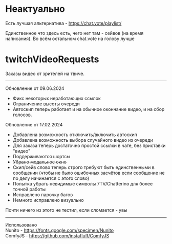# Неактуально
Есть лучшая альтернатива - https://chat.vote/playlist/

Единственное что здесь есть, чего нет там - сейвов (на время написания). Во всём остальном chat.vote на голову лучше

# twitchVideoRequests  
Заказы видео от зрителей на твиче.  

---
Обновление от 09.06.2024
- Фикс некоторых неработающих ссылок
- Ограничение высоты очереди
- Автоскип теперь работает и на обычное окончание видео, и на сбор голосов.


Обновление от 17.02.2024
- Добавлена возможность отключить/включить автоскип
- Добавлена возможность выбора случайного видео из очереди
- Для заказа теперь достаточно простой ссылки в чате, без приставки "видео"
- Поддерживаются шортсы
- ~~Убрано модальное окно~~
- Скип/сейв слово теперь строго требуют быть единственными в сообщении (чтобы не было ошибочных засчётов если сообщение не по делу начинается с этого слово)
- Попытка убрать невидимые символы 7TV/Chatterino для более точной работы
- Исправлено парочку багов
- Немного исправлено визуально

Почти ничего из этого не тестил, если сломается - увы

---
Использовано  
Nunito - https://fonts.google.com/specimen/Nunito  
ComfyJS - https://github.com/instafluff/ComfyJS
